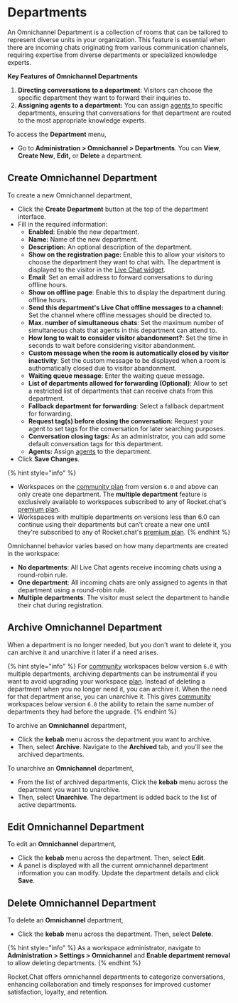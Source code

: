# Departments

An Omnichannel Department is a collection of rooms that can be tailored to represent diverse units in your organization. This feature is essential when there are incoming chats originating from various communication channels, requiring expertise from diverse departments or specialized knowledge experts.

**Key Features of Omnichannel Departments**

1. **Directing conversations to a department**: Visitors can choose the specific department they want to forward their inquiries to.
2. **Assigning agents to a department:** You can assign [agents ](agents.md)to specific departments, ensuring that conversations for that department are routed to the most appropriate knowledge experts.

To access the **Department** menu,

* Go to **Administration > Omnichannel > Departments**. You can **View**, **Create New**, **Edit,** or **Delete** a department.

## **Create Omnichannel Department**

To create a new Omnichannel department,&#x20;

* Click the **Create Department** button at the top of the department interface.
* Fill in the required information:
  * **Enabled**: Enable the new department.
  * **Name:** Name of the new department.
  * **Description:** An optional description of the department.
  * **Show on the registration page:** Enable this to allow your visitors to choose the department they want to chat with. The department is displayed to the visitor in the [Live Chat widget](livechat-widget-installation.md).
  * **Email**: Set an email address to forward conversations to  during offline hours.
  * **Show on offline page**: Enable this to display the department during offline hours.
  * **Send this department's Live Chat offline messages to a channel:** Set the channel where offline messages should be directed to.
  * **Max. number of simultaneous chats**: Set the maximum number of simultaneous chats that agents in this department can attend to.
  * **How long to wait to consider visitor abandonment?**:  Set the time in seconds to wait before considering visitor abandonment.
  * **Custom message when the room is automatically closed by visitor inactivity**: Set the custom message to be displayed when a room is authomatically closed due to visitor abandonment.
  * **Waiting queue message**: Enter the waiting queue message.
  * **List of departments allowed for forwarding (Optional)**: Allow to set a restricted list of departments that can receive chats from this department.
  * **Fallback department for forwarding**: Select a fallback department for forwarding.
  * **Request tag(s) before closing the conversation:** Request your agent to set tags for the conversation for later searching purposes.
  * **Conversation closing tags:** As an administrator, you can add some default conversation tags for this department.
  * **Agents:** Assign [agents](agents.md) to the department.
* Click **Save Changes**.

{% hint style="info" %}
* Workspaces on the [community plan](../../readme/our-plans.md#community) from version `6.0` and above can only create one department. The **multiple department** feature is exclusively available to workspaces subscribed to any of Rocket.chat's [premium plan](../../readme/our-plans.md).
* Workspaces with multiple departments on versions less than 6.0 can continue using their departments but can't create a new one until they're subscribed to any of Rocket.chat's [premium plan](../../readme/our-plans.md).
{% endhint %}

Omnichannel behavior varies based on how many departments are created in the workspace:

* **No departments**: All Live Chat agents receive incoming chats using a round-robin rule.
* **One department**: All incoming chats are only assigned to agents in that department using a round-robin rule.
* **Multiple departments**: The visitor must select the department to handle their chat during registration.

## Archive Omnichannel Department

When a department is no longer needed, but you don't want to delete it, you can archive it and unarchive it later if a need arises.

{% hint style="info" %}
For [community](../../readme/our-plans.md) workspaces below version `6.0` with multiple departments, archiving departments can be instrumental if you want to avoid upgrading your workspace [plan](../../readme/our-plans.md). Instead of deleting a department when you no longer need it, you can archive it. When the need for that department arise, you can unarchive it. This gives [community](../../readme/our-plans.md) workspaces below version `6.0` the ability to retain the same number of departments they had before the upgrade.
{% endhint %}

To archive an **Omnichannel** department,

* Click the **kebab** menu across the department you want to archive.
* Then, select **Archive**. Navigate to the **Archived** tab, and you'll see the archived departments.

To unarchive an **Omnichannel** department,

* From the list of archived departments, Click the **kebab** menu across the department you want to unarchive.
* Then, select **Unarchive**. The department is added back to the list of active departments.

## Edit Omnichannel Department

To edit an **Omnichannel** department,

* Click the **kebab** menu across the department. Then, select **Edit**.
* A panel is displayed with all the current omnichannel department information you can modify. Update the department details and click **Save**.

## Delete Omnichannel Department

To delete an **Omnichannel** department,

* Click the **kebab** menu across the department. Then, select **Delete**.

{% hint style="info" %}
As a workspace administrator, navigate to **Administration > Settings > Omnichannel** and **Enable department removal** to allow deleting departments.
{% endhint %}

Rocket.Chat offers omnichannel departments to categorize conversations, enhancing collaboration and timely responses for improved customer satisfaction, loyalty, and retention.
